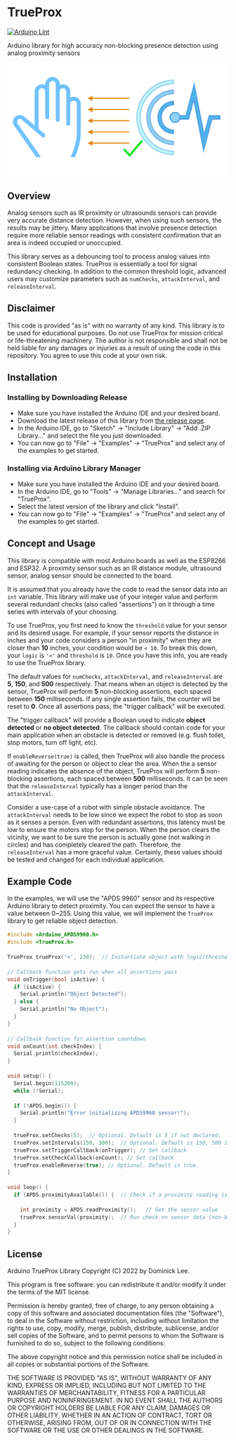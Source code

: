 # TrueProx
[![Arduino Lint](https://github.com/dominicklee/TrueProx/actions/workflows/main.yml/badge.svg)](https://github.com/dominicklee/TrueProx/actions?workflow=Arduino+Lint)

Arduino library for high accuracy non-blocking presence detection using analog proximity sensors

![](https://raw.githubusercontent.com/dominicklee/TrueProx/main/extras/logo.png)

## Overview ##
Analog sensors such as IR proximity or ultrasounds sensors can provide very accurate distance detection. However, when using such sensors, the results may be jittery. Many applications that involve presence detection require more reliable sensor readings with consistent confirmation that an area is indeed occupied or unoccupied.

This library serves as a debouncing tool to process analog values into consistent Boolean states. TrueProx is essentially a tool for signal redundancy checking. In addition to the common threshold logic, advanced users may customize parameters such as `numChecks`, `attackInterval`, and `releaseInterval`.

## Disclaimer ##
This code is provided "as is" with no warranty of any kind. This library is to be used for educational purposes. Do not use TrueProx for mission critical or life-threatening machinery. The author is not responsible and shall not be held liable for any damages or injuries as a result of using the code in this repository. You agree to use this code at your own risk.

## Installation ##

### Installing by Downloading Release ###
- Make sure you have installed the Arduino IDE and your desired board.<br />
- Download the latest release of this library from [the release page](https://github.com/dominicklee/TrueProx/releases).<br />
- In the Arduino IDE, go to "Sketch" -> "Include Library" -> "Add .ZIP Library..." and select the file you just downloaded.<br />
- You can now go to "File" -> "Examples" -> "TrueProx" and select any of the examples to get started.

### Installing via Arduino Library Manager ###
- Make sure you have installed the Arduino IDE and your desired board.<br />
- In the Arduino IDE, go to "Tools" -> "Manage Libraries..." and search for "TrueProx".<br />
- Select the latest version of the library and click "Install".<br />
- You can now go to "File" -> "Examples" -> "TrueProx" and select any of the examples to get started.

## Concept and Usage ##
This library is compatible with most Arduino boards as well as the ESP8266 and ESP32. A proximity sensor such as an IR distance module, ultrasound sensor, analog sensor should be connected to the board. 

It is assumed that you already have the code to read the sensor data into an `int` variable. This library will make use of your integer value and perform several redundant checks (also called "assertions") on it through a time series with intervals of your choosing.

To use TrueProx, you first need to know the `threshold` value for your sensor and its desired usage. For example, if your sensor reports the distance in inches and your code considers a person "in proximity" when they are closer than **10** inches, your condition would be `< 10`. To break this down, your `logic` is `'<'` and `threshold` is `10`. Once you have this info, you are ready to use the TrueProx library.

The default values for `numChecks`, `attackInterval`, and `releaseInterval` are **5**, **150**, and **500** respectively. That means when an object is detected by the sensor, TrueProx will perform **5** non-blocking assertions, each spaced between **150** milliseconds. If any single assertion fails, the counter will be reset to **0**. Once all assertions pass, the "trigger callback" will be executed. 

The "trigger callback" will provide a Boolean used to indicate **object detected** or **no object detected**. The callback should contain code for your main application when an obstacle is detected or removed (e.g. flush toilet, stop motors, turn off light, etc).

If `enableReverse(true)` is called, then TrueProx will also handle the process of awaiting for the person or object to clear the area. When the a sensor reading indicates the absence of the object, TrueProx will perform **5** non-blocking assertions, each spaced between **500** milliseconds. It can be seen that the `releaseInterval` typically has a longer period than the `attackInterval`. 

Consider a use-case of a robot with simple obstacle avoidance. The `attackInterval` needs to be low since we expect the robot to stop as soon as it senses a person. Even with redundant assertions, this latency must be low to ensure the motors stop for the person. When the person clears the vicinity, we want to be sure the person is actually gone (not walking in circles) and has completely cleared the path. Therefore, the `releaseInterval` has a more graceful value. Certainly, these values should be tested and changed for each individual application.

## Example Code ##
In the examples, we will use the "APDS 9960" sensor and its respective Arduino library to detect proximity. You can expect the sensor to have a value between 0~255. Using this value, we will implement the `TrueProx` library to get reliable object detection.

```cpp
#include <Arduino_APDS9960.h>
#include <TrueProx.h>

TrueProx trueProx('<', 230);  // Instantiate object with logic/threshold

// Callback function gets run when all assertions pass
void onTrigger(bool isActive) {
  if (isActive) {
    Serial.println("Object Detected");
  } else {
    Serial.println("No Object");
  }
}

// Callback function for assertion countdown
void onCount(int checkIndex) {
  Serial.println(checkIndex);
}

void setup() {
  Serial.begin(115200);
  while (!Serial);

  if (!APDS.begin()) {
    Serial.println("Error initializing APDS9960 sensor!");
  }

  trueProx.setChecks(5);  // Optional. Default is 5 if not declared.
  trueProx.setIntervals(150, 300);  // Optional. Default is 150, 500 if not declared.
  trueProx.setTriggerCallback(onTrigger); // Set callback
  trueProx.setCheckCallback(onCount); // Set callback
  trueProx.enableReverse(true); // Optional. Default is true.
}

void loop() {
  if (APDS.proximityAvailable()) {  // Check if a proximity reading is available

    int proximity = APDS.readProximity();	// Get the sensor value
    trueProx.sensorVal(proximity);  // Run check on sensor data (non-blocking)
  }
}
```

## License ##
Arduino TrueProx Library 
Copyright (C) 2022 by Dominick Lee.

This program is free software: you can redistribute it and/or modify it under the terms of the MIT license.

Permission is hereby granted, free of charge, to any person obtaining a copy
of this software and associated documentation files (the "Software"), to deal
in the Software without restriction, including without limitation the rights
to use, copy, modify, merge, publish, distribute, sublicense, and/or sell
copies of the Software, and to permit persons to whom the Software is
furnished to do so, subject to the following conditions:

The above copyright notice and this permission notice shall be included in all
copies or substantial portions of the Software.

THE SOFTWARE IS PROVIDED "AS IS", WITHOUT WARRANTY OF ANY KIND, EXPRESS OR
IMPLIED, INCLUDING BUT NOT LIMITED TO THE WARRANTIES OF MERCHANTABILITY,
FITNESS FOR A PARTICULAR PURPOSE AND NONINFRINGEMENT. IN NO EVENT SHALL THE
AUTHORS OR COPYRIGHT HOLDERS BE LIABLE FOR ANY CLAIM, DAMAGES OR OTHER
LIABILITY, WHETHER IN AN ACTION OF CONTRACT, TORT OR OTHERWISE, ARISING FROM,
OUT OF OR IN CONNECTION WITH THE SOFTWARE OR THE USE OR OTHER DEALINGS IN THE
SOFTWARE.